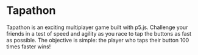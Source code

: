 # Tapathon
Tapathon is an exciting multiplayer game built with p5.js. Challenge your friends in a test of speed and agility as you race to tap the buttons as fast as possible. The objective is simple: the player who taps their button 100 times faster wins!

